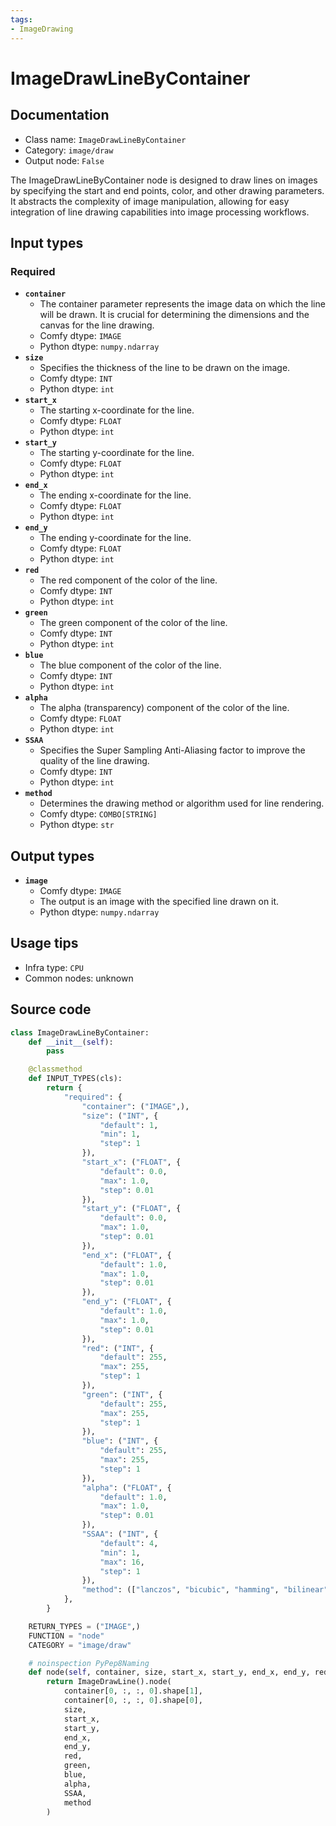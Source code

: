```yaml
---
tags:
- ImageDrawing
---
```


# ImageDrawLineByContainer
## Documentation
- Class name: `ImageDrawLineByContainer`
- Category: `image/draw`
- Output node: `False`

The ImageDrawLineByContainer node is designed to draw lines on images by specifying the start and end points, color, and other drawing parameters. It abstracts the complexity of image manipulation, allowing for easy integration of line drawing capabilities into image processing workflows.
## Input types
### Required
- **`container`**
    - The container parameter represents the image data on which the line will be drawn. It is crucial for determining the dimensions and the canvas for the line drawing.
    - Comfy dtype: `IMAGE`
    - Python dtype: `numpy.ndarray`
- **`size`**
    - Specifies the thickness of the line to be drawn on the image.
    - Comfy dtype: `INT`
    - Python dtype: `int`
- **`start_x`**
    - The starting x-coordinate for the line.
    - Comfy dtype: `FLOAT`
    - Python dtype: `int`
- **`start_y`**
    - The starting y-coordinate for the line.
    - Comfy dtype: `FLOAT`
    - Python dtype: `int`
- **`end_x`**
    - The ending x-coordinate for the line.
    - Comfy dtype: `FLOAT`
    - Python dtype: `int`
- **`end_y`**
    - The ending y-coordinate for the line.
    - Comfy dtype: `FLOAT`
    - Python dtype: `int`
- **`red`**
    - The red component of the color of the line.
    - Comfy dtype: `INT`
    - Python dtype: `int`
- **`green`**
    - The green component of the color of the line.
    - Comfy dtype: `INT`
    - Python dtype: `int`
- **`blue`**
    - The blue component of the color of the line.
    - Comfy dtype: `INT`
    - Python dtype: `int`
- **`alpha`**
    - The alpha (transparency) component of the color of the line.
    - Comfy dtype: `FLOAT`
    - Python dtype: `int`
- **`SSAA`**
    - Specifies the Super Sampling Anti-Aliasing factor to improve the quality of the line drawing.
    - Comfy dtype: `INT`
    - Python dtype: `int`
- **`method`**
    - Determines the drawing method or algorithm used for line rendering.
    - Comfy dtype: `COMBO[STRING]`
    - Python dtype: `str`
## Output types
- **`image`**
    - Comfy dtype: `IMAGE`
    - The output is an image with the specified line drawn on it.
    - Python dtype: `numpy.ndarray`
## Usage tips
- Infra type: `CPU`
- Common nodes: unknown


## Source code
```python
class ImageDrawLineByContainer:
    def __init__(self):
        pass

    @classmethod
    def INPUT_TYPES(cls):
        return {
            "required": {
                "container": ("IMAGE",),
                "size": ("INT", {
                    "default": 1,
                    "min": 1,
                    "step": 1
                }),
                "start_x": ("FLOAT", {
                    "default": 0.0,
                    "max": 1.0,
                    "step": 0.01
                }),
                "start_y": ("FLOAT", {
                    "default": 0.0,
                    "max": 1.0,
                    "step": 0.01
                }),
                "end_x": ("FLOAT", {
                    "default": 1.0,
                    "max": 1.0,
                    "step": 0.01
                }),
                "end_y": ("FLOAT", {
                    "default": 1.0,
                    "max": 1.0,
                    "step": 0.01
                }),
                "red": ("INT", {
                    "default": 255,
                    "max": 255,
                    "step": 1
                }),
                "green": ("INT", {
                    "default": 255,
                    "max": 255,
                    "step": 1
                }),
                "blue": ("INT", {
                    "default": 255,
                    "max": 255,
                    "step": 1
                }),
                "alpha": ("FLOAT", {
                    "default": 1.0,
                    "max": 1.0,
                    "step": 0.01
                }),
                "SSAA": ("INT", {
                    "default": 4,
                    "min": 1,
                    "max": 16,
                    "step": 1
                }),
                "method": (["lanczos", "bicubic", "hamming", "bilinear", "box", "nearest"],),
            },
        }

    RETURN_TYPES = ("IMAGE",)
    FUNCTION = "node"
    CATEGORY = "image/draw"

    # noinspection PyPep8Naming
    def node(self, container, size, start_x, start_y, end_x, end_y, red, green, blue, alpha, SSAA, method):
        return ImageDrawLine().node(
            container[0, :, :, 0].shape[1],
            container[0, :, :, 0].shape[0],
            size,
            start_x,
            start_y,
            end_x,
            end_y,
            red,
            green,
            blue,
            alpha,
            SSAA,
            method
        )

```
